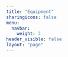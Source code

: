 ```yaml
---
title: "Equipment"
sharingicons: false
menu:
  navbar:
    weight: 3
header_visible: false
layout: "page"
---
```

